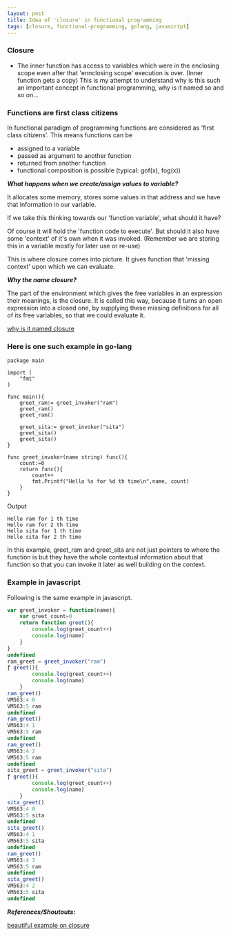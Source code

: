 ```yaml
---
layout: post
title: Idea of 'closure' in functional programming
tags: [closure, functional-programming, golang, javascript]
---
```


### Closure

- The inner function has access to variables which were in the enclosing scope even after that 'ennclosing scope' execution is over. (Inner function gets a copy) This is my attempt to understand why is this such an important concept in functional programming, why is it named so and so on...


### Functions are first class citizens

In functional paradigm of programming functions are considered as 'first class citizens'. This means functions can be

- assigned to a variable
- passed as argument to another function
- returned from another function
- functional composition is possible (typical: gof(x), fog(x)) 


***What happens when we create/assign values to variable?***

It allocates some memory, stores some values in that address and we have that information in our variable.

If we take this thinking towards our 'function variable', what should it have?

Of course it will hold the 'function code to execute'. But should it also have some 'context' of it's own when it was invoked. (Remember we are storing this in a variable mostly for later use or re-use)

This is where closure comes into picture. It gives function that 'missing context' upon which we can evaluate.

***Why the name closure?***

The part of the environment which gives the free variables in an expression their meanings, is the closure. It is called this way, because it turns an open expression into a closed one, by supplying these missing definitions for all of its free variables, so that we could evaluate it.

[why is it named closure](https://stackoverflow.com/a/36879264/4589003)


### Here is one such example in go-lang

```golang
package main

import (
	"fmt"
)

func main(){
	greet_ram:= greet_invoker("ram")
	greet_ram()
	greet_ram()

	greet_sita:= greet_invoker("sita")
	greet_sita()
	greet_sita()
}

func greet_invoker(name string) func(){
	count:=0
	return func(){
		count++
		fmt.Printf("Hello %s for %d th time\n",name, count)
	}
}
```

Output

```
Hello ram for 1 th time
Hello ram for 2 th time
Hello sita for 1 th time
Hello sita for 2 th time
```

In this example, greet_ram and greet_sita are not just pointers to where the function is but they have the whole contextual information about that function so that you can invoke it later  as well building on the context.


### Example in javascript

Following is the same example in javascript.

```javascript
var greet_invoker = function(name){
    var greet_count=0
    return function greet(){
        console.log(greet_count++)
        console.log(name)
    }
}
undefined
ram_greet = greet_invoker("ram")
ƒ greet(){
        console.log(greet_count++)
        console.log(name)
    }
ram_greet()
VM563:4 0
VM563:5 ram
undefined
ram_greet()
VM563:4 1
VM563:5 ram
undefined
ram_greet()
VM563:4 2
VM563:5 ram
undefined
sita_greet = greet_invoker("sita")
ƒ greet(){
        console.log(greet_count++)
        console.log(name)
    }
sita_greet()
VM563:4 0
VM563:5 sita
undefined
sita_greet()
VM563:4 1
VM563:5 sita
undefined
ram_greet()
VM563:4 3
VM563:5 ram
undefined
sita_greet()
VM563:4 2
VM563:5 sita
undefined

````

***References/Shoutouts:***

[beautiful example on closure](https://www.andrewcbancroft.com/2017/06/05/why-is-it-called-a-closure-anyway-a-swift-conceptual-look/)

